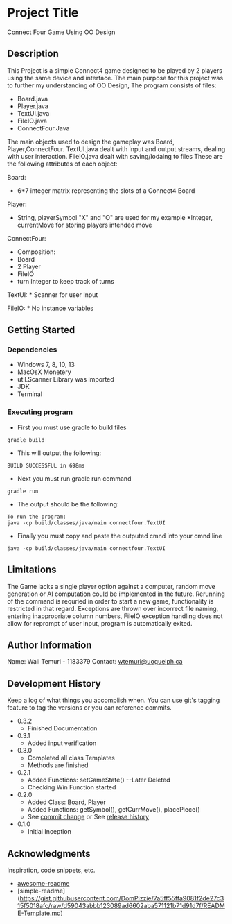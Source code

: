 # Project Title

Connect Four Game Using OO Design

## Description

This Project is a simple Connect4 game designed to be played by 2 players using the same device and interface. The main purpose for this project was to further my understanding of OO Design, 
The program consists of files: 

* Board.java 
* Player.java
* TextUI.java
* FileIO.java
* ConnectFour.Java

The main objects used to design the gameplay was Board, Player,ConnectFour. TextUI.java dealt with input and output streams, dealing with user interaction. FileIO.java dealt with saving/lodaing to files
These are the following attributes of each object:

Board:
* 6*7 integer matrix representing the slots of a Connect4 Board

Player:
* String, playerSymbol "X" and "O" are used for my example
*Integer, currentMove for storing players intended move

ConnectFour:
* Composition:
* Board
* 2 Player
* FileIO
* turn Integer to keep track of turns

TextUI:
    * Scanner for user Input

FileIO:
    * No instance variables

## Getting Started

### Dependencies

* Windows 7, 8, 10, 13
* MacOsX Monetery
* util.Scanner Library was imported
* JDK
* Terminal

### Executing program

* First you must use gradle to build files
```
gradle build
```
* This will output the following:
```
BUILD SUCCESSFUL in 698ms
```
* Next you must run gradle run command
```
gradle run
```
* The output should be the following:
```
To run the program:
java -cp build/classes/java/main connectfour.TextUI
```
* Finally you must copy and paste the outputed cmnd into your cmnd line
```
java -cp build/classes/java/main connectfour.TextUI
```


## Limitations

The Game lacks a single player option against a computer, random move generation or AI computation could be implemented in the future.
Rerunning of the command is requried in order to start a new game, functionality is restricted in that regard. Exceptions are thrown over incorrect file naming, entering inappropriate column numbers,
FileIO exception handling does not allow for reprompt of user input, program is automatically exited.

## Author Information

Name: Wali Temuri - 1183379
Contact: wtemuri@uoguelph.ca

## Development History

Keep a log of what things you accomplish when.  You can use git's tagging feature to tag the versions or you can reference commits.

* 0.3.2
    * Finished Documentation
* 0.3.1
    * Added input verification
* 0.3.0
    * Completed all class Templates
    * Methods are finished
* 0.2.1
    * Added Functions: setGameState() --Later Deleted
    * Checking Win Function started
* 0.2.0
    * Added Class: Board, Player
    * Added Functions: getSymbol(), getCurrMove(), placePiece()
    * See [commit change]() or See [release history]()
* 0.1.0
    * Initial Inception 

## Acknowledgments

Inspiration, code snippets, etc.
* [awesome-readme](https://github.com/matiassingers/awesome-readme)
* [simple-readme] (https://gist.githubusercontent.com/DomPizzie/7a5ff55ffa9081f2de27c315f5018afc/raw/d59043abbb123089ad6602aba571121b71d91d7f/README-Template.md)




